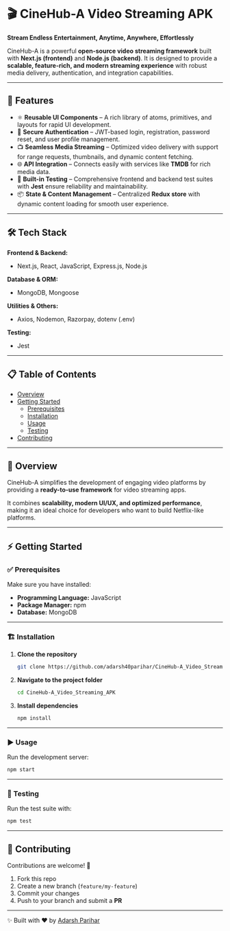 # 🎬 CineHub-A Video Streaming APK  

**Stream Endless Entertainment, Anytime, Anywhere, Effortlessly**  

CineHub-A is a powerful **open-source video streaming framework** built with **Next.js (frontend)** and **Node.js (backend)**. It is designed to provide a **scalable, feature-rich, and modern streaming experience** with robust media delivery, authentication, and integration capabilities.  

---

## 🚀 Features  

- ⚛️ **Reusable UI Components** – A rich library of atoms, primitives, and layouts for rapid UI development.  
- 🔐 **Secure Authentication** – JWT-based login, registration, password reset, and user profile management.  
- 📺 **Seamless Media Streaming** – Optimized video delivery with support for range requests, thumbnails, and dynamic content fetching.  
- 🌐 **API Integration** – Connects easily with services like **TMDB** for rich media data.  
- 🧪 **Built-in Testing** – Comprehensive frontend and backend test suites with **Jest** ensure reliability and maintainability.  
- 📦 **State & Content Management** – Centralized **Redux store** with dynamic content loading for smooth user experience.  

---

## 🛠️ Tech Stack  

**Frontend & Backend:**  
- Next.js, React, JavaScript, Express.js, Node.js  

**Database & ORM:**  
- MongoDB, Mongoose  

**Utilities & Others:**  
- Axios, Nodemon, Razorpay, dotenv (.env)  

**Testing:**  
- Jest  

---

## 📋 Table of Contents  

- [Overview](#-overview)  
- [Getting Started](#-getting-started)  
  - [Prerequisites](#-prerequisites)  
  - [Installation](#️-installation)  
  - [Usage](#-usage)  
  - [Testing](#-testing)  
- [Contributing](#-contributing)  

---

## 📖 Overview  

CineHub-A simplifies the development of engaging video platforms by providing a **ready-to-use framework** for video streaming apps.  

It combines **scalability, modern UI/UX, and optimized performance**, making it an ideal choice for developers who want to build Netflix-like platforms.  

---

## ⚡ Getting Started  

### ✅ Prerequisites  

Make sure you have installed:  
- **Programming Language:** JavaScript
- **Package Manager:** npm  
- **Database:** MongoDB  

---

### 🏗️ Installation  

1. **Clone the repository**  
   ```bash
   git clone https://github.com/adarsh40parihar/CineHub-A_Video_Streaming_APK
   ```

2. **Navigate to the project folder**  
   ```bash
   cd CineHub-A_Video_Streaming_APK
   ```

3. **Install dependencies**  
   ```bash
   npm install
   ```

---

### ▶️ Usage  

Run the development server:  

```bash
npm start
```

---

### 🧪 Testing  

Run the test suite with:  

```bash
npm test
```

---

## 🤝 Contributing  

Contributions are welcome! 🎉  
1. Fork this repo  
2. Create a new branch (`feature/my-feature`)  
3. Commit your changes  
4. Push to your branch and submit a **PR**  

---

✨ Built with ❤️ by [Adarsh Parihar](https://github.com/adarsh40parihar)  